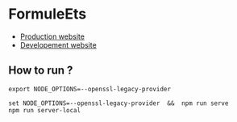 # FormuleEts

- [Production website](https://formule-ets.ca/)
- [Developement website](https://formuleets-dev.netlify.app/)

## How to run ?

```
export NODE_OPTIONS=--openssl-legacy-provider

set NODE_OPTIONS=--openssl-legacy-provider  &&  npm run serve
npm run server-local
```